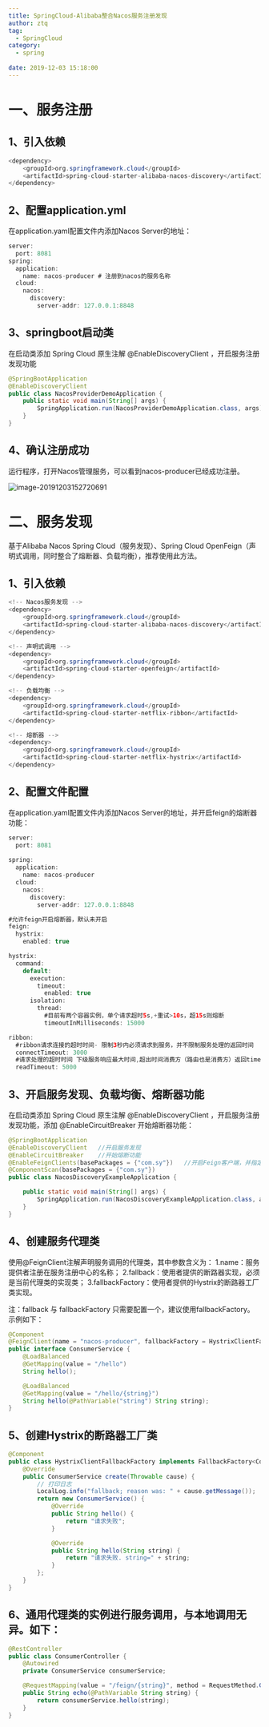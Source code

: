 ```yaml
---
title: SpringCloud-Alibaba整合Nacos服务注册发现
author: ztq
tag:
  - SpringCloud
category:
  - spring
  
date: 2019-12-03 15:18:00
---
```


# 一、服务注册

## 1、引入依赖

```java
<dependency>
    <groupId>org.springframework.cloud</groupId>
    <artifactId>spring-cloud-starter-alibaba-nacos-discovery</artifactId>
</dependency>
```

## 2、配置application.yml

在application.yaml配置文件内添加Nacos Server的地址：

```java
server:
  port: 8081
spring:
  application:
    name: nacos-producer # 注册到nacos的服务名称
  cloud:
    nacos:
      discovery:
        server-addr: 127.0.0.1:8848
```

## 3、springboot启动类

在启动类添加 Spring Cloud 原生注解 @EnableDiscoveryClient ，开启服务注册发现功能

```java
@SpringBootApplication
@EnableDiscoveryClient
public class NacosProviderDemoApplication {
    public static void main(String[] args) {
        SpringApplication.run(NacosProviderDemoApplication.class, args);
    }
}

```

## 4、确认注册成功

运行程序，打开Nacos管理服务，可以看到nacos-producer已经成功注册。

![image-20191203152720691](/assets/images/nacos-producer.png)

# 二、服务发现


基于Alibaba Nacos Spring Cloud（服务发现）、Spring Cloud OpenFeign（声明式调用，同时整合了熔断器、负载均衡），推荐使用此方法。

## 1、引入依赖

```java
<!-- Nacos服务发现 -->
<dependency>
    <groupId>org.springframework.cloud</groupId>
    <artifactId>spring-cloud-starter-alibaba-nacos-discovery</artifactId>
</dependency>

<!-- 声明式调用 -->
<dependency>
    <groupId>org.springframework.cloud</groupId>
    <artifactId>spring-cloud-starter-openfeign</artifactId>
</dependency>

<!-- 负载均衡 -->
<dependency>
    <groupId>org.springframework.cloud</groupId>
    <artifactId>spring-cloud-starter-netflix-ribbon</artifactId>
</dependency>

<!-- 熔断器 -->
<dependency>
    <groupId>org.springframework.cloud</groupId>
    <artifactId>spring-cloud-starter-netflix-hystrix</artifactId>
</dependency>
```

## 2、配置文件配置

在application.yaml配置文件内添加Nacos Server的地址，并开启feign的熔断器功能：

```java
server:
  port: 8081
  
spring:
  application:
    name: nacos-producer
  cloud:
    nacos:
      discovery:
        server-addr: 127.0.0.1:8848

#允许feign开启熔断器，默认未开启
feign:
  hystrix:
    enabled: true

hystrix:
  command:
    default:
      execution:
        timeout:
          enabled: true
      isolation:
        thread:
          #目前有两个容器实例，单个请求超时5s,+重试>10s，超15s则熔断
          timeoutInMilliseconds: 15000

ribbon:
  #ribbon请求连接的超时时间- 限制3秒内必须请求到服务，并不限制服务处理的返回时间
  connectTimeout: 3000
  #请求处理的超时时间 下级服务响应最大时间,超出时间消费方（路由也是消费方）返回timeout,超时时间不可大于断路器的超时时间
  readTimeout: 5000
```

## 3、开启服务发现、负载均衡、熔断器功能

在启动类添加 Spring Cloud 原生注解 @EnableDiscoveryClient ，开启服务注册发现功能，添加 @EnableCircuitBreaker 开始熔断器功能：

```java
@SpringBootApplication
@EnableDiscoveryClient   //开启服务发现
@EnableCircuitBreaker    //开始熔断功能
@EnableFeignClients(basePackages = {"com.sy"})   //开启Feign客户端，并指定扫描范围
@ComponentScan(basePackages = {"com.sy"})
public class NacosDiscoveryExampleApplication {

    public static void main(String[] args) {
        SpringApplication.run(NacosDiscoveryExampleApplication.class, args);
    }
}
```

## 4、创建服务代理类

使用@FeignClient注解声明服务调用的代理类，其中参数含义为：
	1.name：服务提供者注册在服务注册中心的名称；
	2.fallback：使用者提供的断路器实现，必须是当前代理类的实现类；
	3.fallbackFactory：使用者提供的Hystrix的断路器工厂类实现。

注：fallback 与 fallbackFactory 只需要配置一个，建议使用fallbackFactory。 示例如下：

```java
@Component
@FeignClient(name = "nacos-producer", fallbackFactory = HystrixClientFallbackFactory.class)
public interface ConsumerService {
    @LoadBalanced
    @GetMapping(value = "/hello")
    String hello();

    @LoadBalanced
    @GetMapping(value = "/hello/{string}")
    String hello(@PathVariable("string") String string);
}
```

## 5、创建Hystrix的断路器工厂类

```java
@Component
public class HystrixClientFallbackFactory implements FallbackFactory<ConsumerService> {
    @Override
    public ConsumerService create(Throwable cause) {
        // 打印日志
        LocalLog.info("fallback; reason was: " + cause.getMessage());
        return new ConsumerService() {
            @Override
            public String hello() {
                return "请求失败";
            }

            @Override
            public String hello(String string) {
                return "请求失败. string=" + string;
            }
        };
    }
}
```

## 6、通用代理类的实例进行服务调用，与本地调用无异。如下：

```java
@RestController
public class ConsumerController {
    @Autowired
    private ConsumerService consumerService;

    @RequestMapping(value = "/feign/{string}", method = RequestMethod.GET)
    public String echo(@PathVariable String string) {
        return consumerService.hello(string);
    }
}
```

